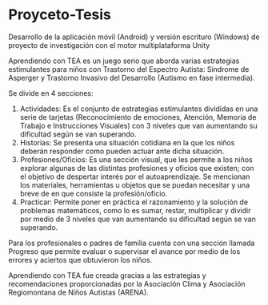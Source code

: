 # Proyceto-Tesis
Desarrollo de la aplicación móvil (Android) y versión escrituro (Windows) de proyecto de investigación con el motor multiplataforma Unity

Aprendiendo con TEA es un juego serio que aborda varias estrategias estimulantes para niños con Trastorno del Espectro Autista:
Síndrome de Asperger y Trastorno Invasivo del Desarrollo (Autismo en fase intermedia).

Se divide en 4 secciones:
1. Actividades: Es el conjunto de estrategias estimulantes divididas en una serie de tarjetas (Reconocimiento de emociones, Atención, Memoria de Trabajo e Instrucciones Visuales) con 3 niveles que van aumentando su dificultad según se van superando.
2. Historias: Se presenta una situación cotidiana en la que los niños deberán responder como pueden actuar ante dicha situación.
3. Profesiones/Oficios: Es una sección visual, que les permite a los niños explorar algunas de las distintas profesiones y oficios que existen; con el objetivo de despertar interés por el autoaprendizaje. Se mencionan los materiales, herramientas u objetos que se puedan necesitar y una breve de en que consiste la profesión/oficio.
4. Practicar: Permite poner en práctica el razonamiento y la solución de problemas matemáticos, como lo es sumar, restar, multiplicar y dividir por medio de 3 niveles que van aumentando su dificultad según se van superando.

Para los profesionales o padres de familia cuenta con una sección llamada Progreso que permite evaluar o supervisar el avance por medio de los errores y aciertos que obtuvieron los niños.

Aprendiendo con TEA fue creada gracias a las estrategias y recomendaciones proporcionadas por la Asociación Clima y Asociación Regiomontana de Niños Autistas (ARENA).
